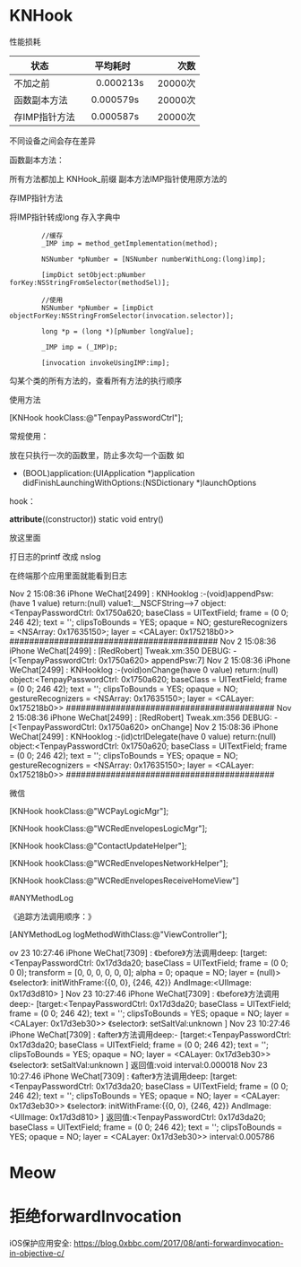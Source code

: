 # KNHook

性能损耗


| 状态            | 平均耗时       | 次数    |
| -------------  |:-------------:| -----:|
| 不加之前        | 0.000213s     | 20000次 |
| 函数副本方法     | 0.000579s      | 20000次 |
| 存IMP指针方法    | 0.000587s     | 20000次 |

不同设备之间会存在差异

函数副本方法：

所有方法都加上 KNHook_前缀
副本方法IMP指针使用原方法的

存IMP指针方法

将IMP指针转成long 存入字典中

```objc
        //缓存
        _IMP imp = method_getImplementation(method);
        
        NSNumber *pNumber = [NSNumber numberWithLong:(long)imp];
        
        [impDict setObject:pNumber forKey:NSStringFromSelector(methodSel)];
        
        //使用
        NSNumber *pNumber = [impDict objectForKey:NSStringFromSelector(invocation.selector)];
        
        long *p = (long *)[pNumber longValue];
        
        _IMP imp = (_IMP)p;
        
        [invocation invokeUsingIMP:imp];
```


勾某个类的所有方法的，查看所有方法的执行顺序

使用方法

[KNHook hookClass:@"TenpayPasswordCtrl"];

常规使用：

放在只执行一次的函数里，防止多次勾一个函数
如

- (BOOL)application:(UIApplication *)application didFinishLaunchingWithOptions:(NSDictionary *)launchOptions

hook：

__attribute__((constructor)) static void entry()

放这里面

打日志的printf 改成 nslog

在终端那个应用里面就能看到日志

Nov  2 15:08:36 iPhone WeChat[2499] <Warning>: KNHooklog :-(void)appendPsw:(have 1 value)
return:(null)
value1:__NSCFString-->7
object:<TenpayPasswordCtrl: 0x1750a620; baseClass = UITextField; frame = (0 0; 246 42); text = ''; clipsToBounds = YES; opaque = NO; gestureRecognizers = <NSArray: 0x17635150>; layer = <CALayer: 0x175218b0>>
##########################################
Nov  2 15:08:36 iPhone WeChat[2499] <Notice>: [RedRobert] Tweak.xm:350 DEBUG: -[<TenpayPasswordCtrl: 0x1750a620> appendPsw:7]
Nov  2 15:08:36 iPhone WeChat[2499] <Warning>: KNHooklog :-(void)onChange(have 0 value)
return:(null)
object:<TenpayPasswordCtrl: 0x1750a620; baseClass = UITextField; frame = (0 0; 246 42); text = ''; clipsToBounds = YES; opaque = NO; gestureRecognizers = <NSArray: 0x17635150>; layer = <CALayer: 0x175218b0>>
##########################################
Nov  2 15:08:36 iPhone WeChat[2499] <Notice>: [RedRobert] Tweak.xm:356 DEBUG: -[<TenpayPasswordCtrl: 0x1750a620> onChange]
Nov  2 15:08:36 iPhone WeChat[2499] <Warning>: KNHooklog :-(id)ctrlDelegate(have 0 value)
return:(null)
object:<TenpayPasswordCtrl: 0x1750a620; baseClass = UITextField; frame = (0 0; 246 42); text = ''; clipsToBounds = YES; opaque = NO; gestureRecognizers = <NSArray: 0x17635150>; layer = <CALayer: 0x175218b0>>
##########################################




微信

[KNHook hookClass:@"WCPayLogicMgr"];

[KNHook hookClass:@"WCRedEnvelopesLogicMgr"];

[KNHook hookClass:@"ContactUpdateHelper"];

[KNHook hookClass:@"WCRedEnvelopesNetworkHelper"];

[KNHook hookClass:@"WCRedEnvelopesReceiveHomeView"]


#ANYMethodLog

《追踪方法调用顺序：》

[ANYMethodLog logMethodWithClass:@"ViewController"];


ov 23 10:27:46 iPhone WeChat[7309] <Warning>: 《before》方法调用deep:
[target:<TenpayPasswordCtrl: 0x17d3da20; baseClass = UITextField; frame = (0 0; 0 0); transform = [0, 0, 0, 0, 0, 0]; alpha = 0; opaque = NO; layer = (null)>
《selector》: initWithFrame:{{0, 0}, {246, 42}} AndImage:<UIImage: 0x17d3d810> ]
Nov 23 10:27:46 iPhone WeChat[7309] <Warning>: 《before》方法调用deep:-
[target:<TenpayPasswordCtrl: 0x17d3da20; baseClass = UITextField; frame = (0 0; 246 42); text = ''; clipsToBounds = YES; opaque = NO; layer = <CALayer: 0x17d3eb30>>
《selector》: setSaltVal:unknown ]
Nov 23 10:27:46 iPhone WeChat[7309] <Warning>: 《after》方法调用deep:-
[target:<TenpayPasswordCtrl: 0x17d3da20; baseClass = UITextField; frame = (0 0; 246 42); text = ''; clipsToBounds = YES; opaque = NO; layer = <CALayer: 0x17d3eb30>>
《selector》: setSaltVal:unknown ]
返回值:void
interval:0.000018
Nov 23 10:27:46 iPhone WeChat[7309] <Warning>: 《after》方法调用deep:
[target:<TenpayPasswordCtrl: 0x17d3da20; baseClass = UITextField; frame = (0 0; 246 42); text = ''; clipsToBounds = YES; opaque = NO; layer = <CALayer: 0x17d3eb30>>
《selector》: initWithFrame:{{0, 0}, {246, 42}} AndImage:<UIImage: 0x17d3d810> ]
返回值:<TenpayPasswordCtrl: 0x17d3da20; baseClass = UITextField; frame = (0 0; 246 42); text = ''; clipsToBounds = YES; opaque = NO; layer = <CALayer: 0x17d3eb30>>
interval:0.005786


# Meow




# 拒绝forwardInvocation

iOS保护应用安全: https://blog.0xbbc.com/2017/08/anti-forwardinvocation-in-objective-c/

























